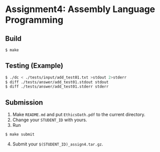 # Assignment4: Assembly Language Programming

## Build
```sh
$ make
```

## Testing (Example)
```sh
$ ./dc < ./tests/input/add_test01.txt >stdout 2>stderr
$ diff ./tests/answer/add_test01.stdout stdout
$ diff ./tests/answer/add_test01.stderr stderr
```

## Submission
1. Make `README.md` and put `EthicsOath.pdf` to the current directory.
2. Change your `STUDENT_ID` with yours.
3. Run 
```sh
$ make submit
```
4. Submit your `$(STUDENT_ID)_assign4.tar.gz`.
